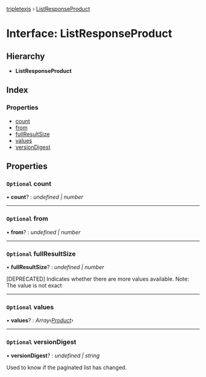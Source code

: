 [tripletexjs](../README.md) › [ListResponseProduct](listresponseproduct.md)

# Interface: ListResponseProduct

## Hierarchy

* **ListResponseProduct**

## Index

### Properties

* [count](listresponseproduct.md#optional-count)
* [from](listresponseproduct.md#optional-from)
* [fullResultSize](listresponseproduct.md#optional-fullresultsize)
* [values](listresponseproduct.md#optional-values)
* [versionDigest](listresponseproduct.md#optional-versiondigest)

## Properties

### `Optional` count

• **count**? : *undefined | number*

___

### `Optional` from

• **from**? : *undefined | number*

___

### `Optional` fullResultSize

• **fullResultSize**? : *undefined | number*

[DEPRECATED] Indicates whether there are more values available. Note: The value is not exact

___

### `Optional` values

• **values**? : *Array‹[Product](product.md)›*

___

### `Optional` versionDigest

• **versionDigest**? : *undefined | string*

Used to know if the paginated list has changed.
